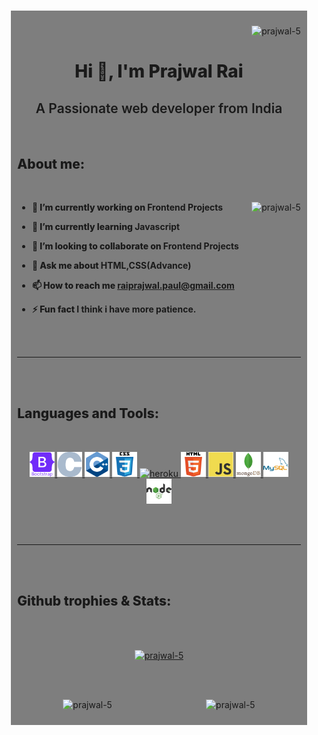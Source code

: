 <div style="background: url(./Resources/401906190_ITS_COMPLICATED_400px.gif);
margin: 0px;
padding: 0px;">
<div style="background: rgba(0,0,0,0.5);
margin: 3%;
padding: 2%">
<p align="right"> <img src="https://komarev.com/ghpvc/?username=prajwal-5&label=Profile%20views&color=0e75b6&style=flat" alt="prajwal-5" /> </p>
<h1 align="center" style="font-weight: 800;">Hi 👋, I'm Prajwal Rai</h1>
<h2 align="center" style="font-weight: 600;">A Passionate web developer from India</h2>
<br/>
<h2 style="font-weight: 800;">About me:</h2>
<br>
<p align="right"><img align="right" src="https://github-readme-streak-stats.herokuapp.com/?user=prajwal-5&theme=radical" alt="prajwal-5" /></p>
<div style="font-weight: 800;">

- 🔭 I’m currently working on **Frontend Projects**

- 🌱 I’m currently learning **Javascript**

- 👯 I’m looking to collaborate on **Frontend Projects**

- 💬 Ask me about **HTML,CSS(Advance)**

- 📫 How to reach me **raiprajwal.paul@gmail.com**

- ⚡ Fun fact **I think i have more patience.**
</div>
<br/>
<br/>
<hr/>
<br/>
<br/>

<h2 align="left" style="font-weight: 800;">Languages and Tools:</h2>
<br/>
<p align="center"> 
<a href="https://getbootstrap.com" target="_blank"> 
<img src="https://raw.githubusercontent.com/devicons/devicon/master/icons/bootstrap/bootstrap-plain-wordmark.svg" alt="bootstrap" width="40" height="40"/> </a> 
<a href="https://www.cprogramming.com/" target="_blank"> 
<img src="https://raw.githubusercontent.com/devicons/devicon/master/icons/c/c-original.svg" alt="c" width="40" height="40"/> </a> 
<a href="https://www.w3schools.com/cpp/" target="_blank"> 
<img src="https://raw.githubusercontent.com/devicons/devicon/master/icons/cplusplus/cplusplus-original.svg" alt="cplusplus" width="40" height="40"/> </a> 
<a href="https://www.w3schools.com/css/" target="_blank"> <img src="https://raw.githubusercontent.com/devicons/devicon/master/icons/css3/css3-original-wordmark.svg" alt="css3" width="40" height="40"/> </a> 
<a href="https://heroku.com" target="_blank"> 
<img src="https://www.vectorlogo.zone/logos/heroku/heroku-icon.svg" alt="heroku" width="40" height="40"/> </a> 
<a href="https://www.w3.org/html/" target="_blank"> 
<img src="https://raw.githubusercontent.com/devicons/devicon/master/icons/html5/html5-original-wordmark.svg" alt="html5" width="40" height="40"/> </a> 
<a href="https://developer.mozilla.org/en-US/docs/Web/JavaScript" target="_blank"> 
<img src="https://raw.githubusercontent.com/devicons/devicon/master/icons/javascript/javascript-original.svg" alt="javascript" width="40" height="40"/> </a> 
<a href="https://www.mongodb.com/" target="_blank"> 
<img src="https://raw.githubusercontent.com/devicons/devicon/master/icons/mongodb/mongodb-original-wordmark.svg" alt="mongodb" width="40" height="40"/> </a> 
<a href="https://www.mysql.com/" target="_blank"> 
<img src="https://raw.githubusercontent.com/devicons/devicon/master/icons/mysql/mysql-original-wordmark.svg" alt="mysql" width="40" height="40"/> </a> 
<a href="https://nodejs.org" target="_blank"> 
<img src="https://raw.githubusercontent.com/devicons/devicon/master/icons/nodejs/nodejs-original-wordmark.svg" alt="nodejs" width="40" height="40"/> </a> </p>

<br/>
<br/>
<hr/>
<br/>
<br/>

<h2 style="font-weight: 800;">Github trophies & Stats:</h2>
<br/>
<br/>

<p style="" align="center"> <a href="https://github.com/ryo-ma/github-profile-trophy"><img src="https://github-profile-trophy.vercel.app/?username=ryo-ma&theme=onedark&row=1&column=6&margin-w=15&margin-h=15" alt="prajwal-5" /></a> </p>
<br/>
<br/>

<div style="display: flex;
justify-content: space-around;
flex-wrap: wrap;">
<p><img src="https://github-readme-stats.vercel.app/api/top-langs?username=prajwal-5&show_icons=true&locale=en&layout=compact&theme=radical" alt="prajwal-5" /></p>

<p>&nbsp;<img src="https://github-readme-stats.vercel.app/api?username=prajwal-5&show_icons=true&locale=en&theme=radical" alt="prajwal-5" /></p>
</div>
</div>
</div>

